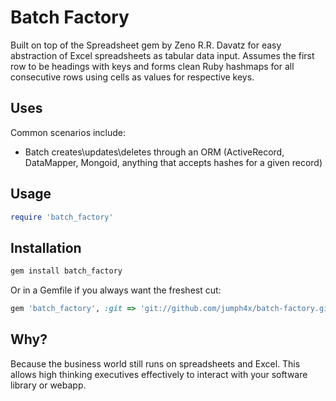 # Batch Factory

Built on top of the Spreadsheet gem by Zeno R.R. Davatz for easy abstraction of Excel spreadsheets as tabular data input. Assumes the first row to be headings with keys and forms clean Ruby hashmaps for all consecutive rows using cells as values for respective keys. 

## Uses

Common scenarios include:

* Batch creates\updates\deletes through an ORM (ActiveRecord, DataMapper, Mongoid, anything that accepts hashes for a given record)

## Usage

```ruby
require 'batch_factory'
```

## Installation

```ruby
gem install batch_factory
```

Or in a Gemfile if you always want the freshest cut:
```ruby
gem 'batch_factory', :git => 'git://github.com/jumph4x/batch-factory.git'
```

## Why?

Because the business world still runs on spreadsheets and Excel. This allows high thinking executives effectively to interact with your software library or webapp. 
